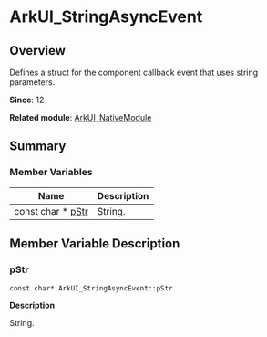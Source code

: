 # ArkUI_StringAsyncEvent


## Overview

Defines a struct for the component callback event that uses string parameters.

**Since**: 12

**Related module**: [ArkUI_NativeModule](_ark_u_i___native_module.md)


## Summary


### Member Variables

| Name | Description | 
| -------- | -------- |
| const char \* [pStr](#pstr) | String. | 


## Member Variable Description


### pStr

```
const char* ArkUI_StringAsyncEvent::pStr
```
**Description**

String.
